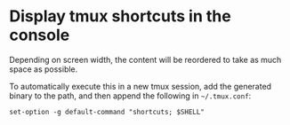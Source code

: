 # Display tmux shortcuts in the console

Depending on screen width, the content will be reordered to take as much space as possible.

To automatically execute this in a new tmux session, add the generated binary to the path, and then append the following in `~/.tmux.conf`:

```
set-option -g default-command "shortcuts; $SHELL"
```
